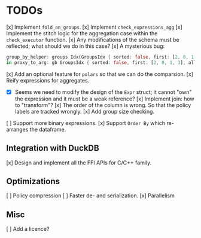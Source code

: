 # TODOs

[x] Implement `fold_on_groups`.
[x] Implement `check_expressions_agg`
[x] Implement the stitch logic for the aggregation case within the `check_executor` function.
[x] Any modifications of the schema must be reflected; what should we do in this case?
[x] A mysterious bug:

```rs
group_by_helper: groups Idx(GroupsIdx { sorted: false, first: [2, 0, 1, 3], all: [UnitVec: [2], UnitVec: [0], UnitVec: [1], UnitVec: [3]] })
in proxy_to_arg: gb GroupsIdx { sorted: false, first: [2, 0, 1, 3], all: [UnitVec: [1409383744], UnitVec: [1409377136], UnitVec: [1409299040], UnitVec: [1409383552]] }
```

[x] Add an optional feature for `polars` so that we can do the comparsion.
[x] Reify expressions for aggregates.
  - [x] Seems we need to modify the design of the `Expr` struct; it cannot "own" the expression and it must be a weak reference?
[x] Implement join: how to "transform"?
[x] The order of the column is wrong. So that the policy labels are tracked wrongly.
[x] Add group size checking.

[ ] Support more binary expressions.
[x] Support `Order By` which re-arranges the dataframe.
## Integration with DuckDB

[x] Design and implement all the FFI APIs for C/C++ family.


## Optimizations
[ ] Policy compression
[ ] Faster de- and serialization.
[x] Parallelism
## Misc
[ ] Add a licence?
